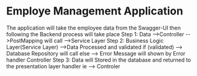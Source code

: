 # Employe Management Application
The application will take the employee data from the Swagger-UI then following the Backend process will take place
Step 1: Data -->Controller -->PostMapping will call -->Service Layer
Step 2: Business Logic Layer(Service Layer) -->Data Processed and validated 
        if (validated) --> Database Repository will call
        else           --> Error Message will shown by Error handler Controller
Step 3: Data will Stored in the database and returned to the presentation layer handler ie --> Controler
